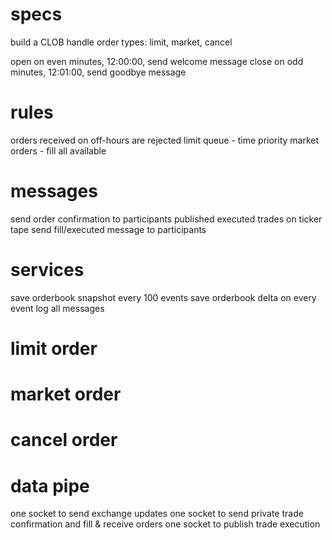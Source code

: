 # specs

build a CLOB
handle order types: limit, market, cancel

open on even minutes, 12:00:00, send welcome message
close on odd minutes, 12:01:00, send goodbye message

# rules

orders received on off-hours are rejected
limit queue - time priority
market orders - fill all available

# messages

send order confirmation to participants
published executed trades on ticker tape
send fill/executed message to participants

# services

save orderbook snapshot every 100 events
save orderbook delta on every event
log all messages

# limit order

# market order

# cancel order

# data pipe

one socket to send exchange updates
one socket to send private trade confirmation and fill & receive orders
one socket to publish trade execution
